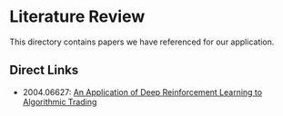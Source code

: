 # Literature Review

This directory contains papers we have referenced for our application.

## Direct Links

- 2004.06627: [An Application of Deep Reinforcement Learning to Algorithmic Trading](https://arxiv.org/pdf/2004.06627.pdf)

